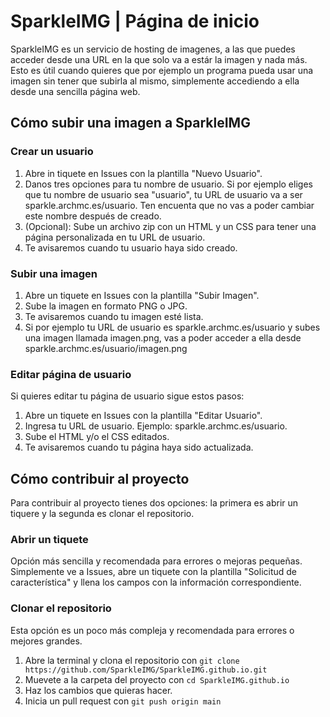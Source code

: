 # SparkleIMG | Página de inicio
SparkleIMG es un servicio de hosting de imagenes, a las que puedes acceder desde una URL en la que solo va a estár la imagen y nada más. Esto es útil cuando quieres que por ejemplo un programa pueda usar una imagen sin tener que subirla al mismo, simplemente accediendo a ella desde una sencilla página web.

## Cómo subir una imagen a SparkleIMG 
### Crear un usuario
1. Abre in tiquete en Issues con la plantilla "Nuevo Usuario".
2. Danos tres opciones para tu nombre de usuario. Si por ejemplo eliges que tu nombre de usuario sea "usuario", tu URL de usuario va a ser sparkle.archmc.es/usuario. Ten encuenta que no vas a poder cambiar este nombre después de creado.
3. (Opcional): Sube un archivo zip con un HTML y un CSS para tener una página personalizada en tu URL de usuario.
4. Te avisaremos cuando tu usuario haya sido creado.

### Subir una imagen
1. Abre un tiquete en Issues con la plantilla "Subir Imagen".
2. Sube la imagen en formato PNG o JPG.
3. Te avisaremos cuando tu imagen esté lista.
4. Si por ejemplo tu URL de usuario es sparkle.archmc.es/usuario y subes una imagen llamada imagen.png, vas a poder acceder a ella desde sparkle.archmc.es/usuario/imagen.png

### Editar página de usuario
Si quieres editar tu página de usuario sigue estos pasos:
1. Abre un tiquete en Issues con la plantilla "Editar Usuario".
2. Ingresa tu URL de usuario. Ejemplo: sparkle.archmc.es/usuario.
3. Sube el HTML y/o el CSS editados.
4. Te avisaremos cuando tu página haya sido actualizada.

## Cómo contribuir al proyecto
Para contribuir al proyecto tienes dos opciones: la primera es abrir un tiquere y la segunda es clonar el repositorio.
### Abrir un tiquete
Opción más sencilla y recomendada para errores o mejoras pequeñas.
Simplemente ve a Issues, abre un tiquete con la plantilla "Solicitud de característica" y llena los campos con la información correspondiente.
### Clonar el repositorio
Esta opción es un poco más compleja y recomendada para errores o mejores grandes.
1. Abre la terminal y clona el repositorio con ```git clone https://github.com/SparkleIMG/SparkleIMG.github.io.git```
2. Muevete a la carpeta del proyecto con ```cd SparkleIMG.github.io```
3. Haz los cambios que quieras hacer.
4. Inicia un pull request con ```git push origin main```
